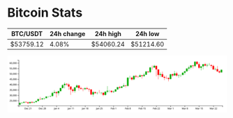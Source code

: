 # Bitcoin Stats

BTC/USDT|24h change|24h high|24h low|
|---|---|---|---|
|$53759.12|4.08%|$54060.24|$51214.60|

<img src="./chart.svg">
